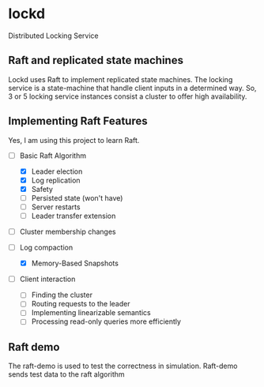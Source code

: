 # lockd
Distributed Locking Service

## Raft and replicated state machines
Lockd uses Raft to implement replicated state machines. 
The locking service is a state-machine that handle client inputs in a determined way. 
So, 3 or 5 locking service instances consist a cluster to offer high availability. 

## Implementing Raft Features

Yes, I am using this project to learn Raft.

- [ ] Basic Raft Algorithm
    - [x] Leader election
    - [x] Log replication
    - [x] Safety
    - [ ] Persisted state (won't have)
    - [ ] Server restarts
    - [ ] Leader transfer extension
    
- [ ] Cluster membership changes

- [ ] Log compaction
    - [x] Memory-Based Snapshots

- [ ] Client interaction
    - [ ] Finding the cluster
    - [ ] Routing requests to the leader
    - [ ] Implementing linearizable semantics
    - [ ] Processing read-only queries more efficiently

## Raft demo
The raft-demo is used to test the correctness in simulation. 
Raft-demo sends test data to the raft algorithm 
